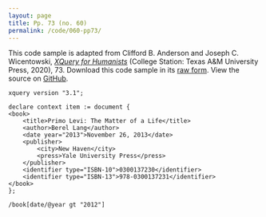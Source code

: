 ```yaml
---
layout: page
title: Pp. 73 (no. 60)
permalink: /code/060-pp73/
---
```


This code sample is adapted from Clifford B. Anderson and Joseph C. Wicentowski, 
[_XQuery for Humanists_](/) (College Station: Texas A&M University Press, 2020), 73. 
Download this code sample in its [raw form](/code/060-pp73/060-pp73.xq).
View the source on [GitHub](https://github.com/coding4humanists/xquery4humanists/blob/master/code/060-pp73/060-pp73.xq).

```xquery
xquery version "3.1";

declare context item := document {
<book>
    <title>Primo Levi: The Matter of a Life</title>
    <author>Berel Lang</author>
    <date year="2013">November 26, 2013</date>
    <publisher>
        <city>New Haven</city>
        <press>Yale University Press</press>
    </publisher>
    <identifier type="ISBN-10">0300137230</identifier>
    <identifier type="ISBN-13">978-0300137231</identifier>
</book>
};

/book[date/@year gt "2012"]
```  
